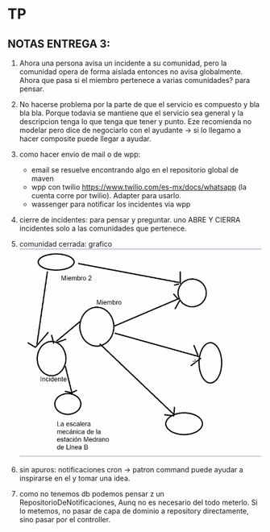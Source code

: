 # TP 
## NOTAS ENTREGA 3:

1. Ahora una persona avisa un incidente a su comunidad, pero la comunidad opera de forma aislada entonces no avisa globalmente. Ahora que pasa si el miembro pertenece a varias comunidades? para pensar.

2. No hacerse problema por la parte de que el servicio es compuesto y bla bla bla. Porque todavia se mantiene que el servicio sea general y la descripcion tenga lo que tenga que tener y punto. Eze recomienda no modelar pero dice de negociarlo con el ayudante -> si lo llegamo a hacer composite puede llegar a ayudar.

3. como hacer envio de mail o de wpp:
    - email se resuelve encontrando algo en el repositorio global de maven
    - wpp con twilio https://www.twilio.com/es-mx/docs/whatsapp (la cuenta corre por twilio). Adapter para usarlo.
    - wassenger para notificar los incidentes via wpp

4. cierre de incidentes: para pensar y preguntar. uno ABRE Y CIERRA incidentes solo a las comunidades que pertenece.

5. comunidad cerrada: grafico
![image](assets/diagrama-incidentes-entrega3.png)

6. sin apuros: notificaciones cron -> patron command puede ayudar a inspirarse en el y tomar una idea.

7. como no tenemos db podemos pensar z un RepositorioDeNotificaciones, Aunq no es necesario del todo meterlo. Si lo metemos, no pasar de capa de dominio a repository directamente, sino pasar por el controller.